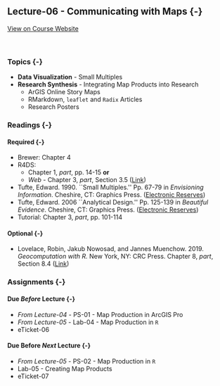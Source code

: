 ## Lecture-06 - Communicating with Maps {-}

<div class="button"><a href="https://slu-soc5650.github.io/docs/lecture-06/" target="_blank">View on Course Website</a></div>

<br>
<br>

### Topics {-}

* **Data Visualization** - Small Multiples
* **Research Synthesis** - Integrating Map Products into Research
    * ArGIS Online Story Maps
    * RMarkdown, `leaflet` and `Radix` Articles
    * Research Posters

### Readings {-}

#### Required {-}

* Brewer: Chapter 4
* R4DS:
    - Chapter 1, *part*, pp. 14-15 **or**
    - *Web* - Chapter 3, *part*, Section 3.5 (<a href="http://r4ds.had.co.nz" target="_blank">Link</a>)
* Tufte, Edward. 1990. ``Small Multiples.'' Pp. 67-79 in *Envisioning Information*. Cheshire, CT: Graphics Press. (<a href="http://eres.slu.edu/eres/coursepage.aspx?cid=4444" target="_blank">Electronic Reserves</a>)
* Tufte, Edward. 2006 ``Analytical Design.'' Pp. 125-139 in *Beautiful Evidence*. Cheshire, CT: Graphics Press. (<a href="http://eres.slu.edu/eres/coursepage.aspx?cid=4444" target="_blank">Electronic Reserves</a>)
* Tutorial: Chapter 3, *part*, pp. 101-114

#### Optional {-}

* Lovelace, Robin, Jakub Nowosad, and Jannes Muenchow. 2019. *Geocomputation with R.* New York, NY: CRC Press. Chapter 8, *part*, Section 8.4 (<a href="https://geocompr.robinlovelace.net/adv-map.html" target="_blank">Link</a>)

### Assignments {-}

#### Due *Before* Lecture {-}

* *From Lecture-04* - PS-01 - Map Production in ArcGIS Pro
* *From Lecture-05* - Lab-04 - Map Production in `R`
* eTicket-06

#### Due Before *Next* Lecture {-}

* *From Lecture-05* - PS-02 - Map Production in `R`
* Lab-05 - Creating Map Products
* eTicket-07